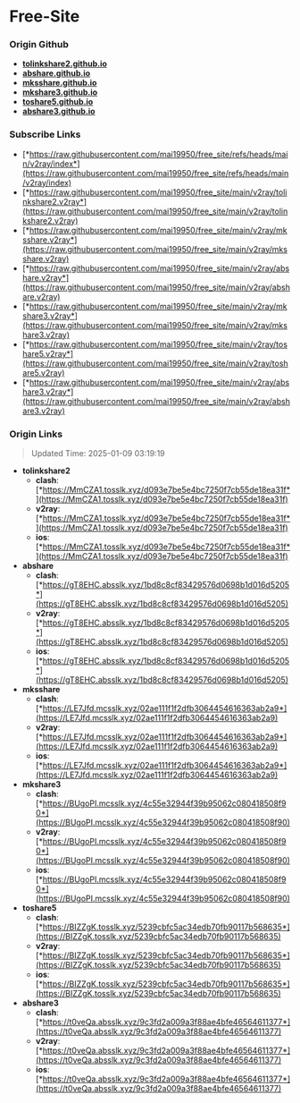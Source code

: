 # Free-Site

### Origin Github

- [**tolinkshare2.github.io**](https://github.com/tolinkshare2/tolinkshare2.github.io)
- [**abshare.github.io**](https://github.com/abshare/abshare.github.io)
- [**mksshare.github.io**](https://github.com/mksshare/mksshare.github.io)
- [**mkshare3.github.io**](https://github.com/mkshare3/mkshare3.github.io)
- [**toshare5.github.io**](https://github.com/toshare5/toshare5.github.io)
- [**abshare3.github.io**](https://github.com/abshare3/abshare3.github.io)

### Subscribe Links

- [*https://raw.githubusercontent.com/mai19950/free_site/refs/heads/main/v2ray/index*](https://raw.githubusercontent.com/mai19950/free_site/refs/heads/main/v2ray/index)
- [*https://raw.githubusercontent.com/mai19950/free_site/main/v2ray/tolinkshare2.v2ray*](https://raw.githubusercontent.com/mai19950/free_site/main/v2ray/tolinkshare2.v2ray)
- [*https://raw.githubusercontent.com/mai19950/free_site/main/v2ray/mksshare.v2ray*](https://raw.githubusercontent.com/mai19950/free_site/main/v2ray/mksshare.v2ray)
- [*https://raw.githubusercontent.com/mai19950/free_site/main/v2ray/abshare.v2ray*](https://raw.githubusercontent.com/mai19950/free_site/main/v2ray/abshare.v2ray)
- [*https://raw.githubusercontent.com/mai19950/free_site/main/v2ray/mkshare3.v2ray*](https://raw.githubusercontent.com/mai19950/free_site/main/v2ray/mkshare3.v2ray)
- [*https://raw.githubusercontent.com/mai19950/free_site/main/v2ray/toshare5.v2ray*](https://raw.githubusercontent.com/mai19950/free_site/main/v2ray/toshare5.v2ray)
- [*https://raw.githubusercontent.com/mai19950/free_site/main/v2ray/abshare3.v2ray*](https://raw.githubusercontent.com/mai19950/free_site/main/v2ray/abshare3.v2ray)

### Origin Links

> Updated Time: 2025-01-09 03:19:19

- **tolinkshare2**
  - **clash**: [*https://MmCZA1.tosslk.xyz/d093e7be5e4bc7250f7cb55de18ea31f*](https://MmCZA1.tosslk.xyz/d093e7be5e4bc7250f7cb55de18ea31f)
  - **v2ray**: [*https://MmCZA1.tosslk.xyz/d093e7be5e4bc7250f7cb55de18ea31f*](https://MmCZA1.tosslk.xyz/d093e7be5e4bc7250f7cb55de18ea31f)
  - **ios**: [*https://MmCZA1.tosslk.xyz/d093e7be5e4bc7250f7cb55de18ea31f*](https://MmCZA1.tosslk.xyz/d093e7be5e4bc7250f7cb55de18ea31f)
- **abshare**
  - **clash**: [*https://gT8EHC.absslk.xyz/1bd8c8cf83429576d0698b1d016d5205*](https://gT8EHC.absslk.xyz/1bd8c8cf83429576d0698b1d016d5205)
  - **v2ray**: [*https://gT8EHC.absslk.xyz/1bd8c8cf83429576d0698b1d016d5205*](https://gT8EHC.absslk.xyz/1bd8c8cf83429576d0698b1d016d5205)
  - **ios**: [*https://gT8EHC.absslk.xyz/1bd8c8cf83429576d0698b1d016d5205*](https://gT8EHC.absslk.xyz/1bd8c8cf83429576d0698b1d016d5205)
- **mksshare**
  - **clash**: [*https://LE7Jfd.mcsslk.xyz/02ae111f1f2dfb3064454616363ab2a9*](https://LE7Jfd.mcsslk.xyz/02ae111f1f2dfb3064454616363ab2a9)
  - **v2ray**: [*https://LE7Jfd.mcsslk.xyz/02ae111f1f2dfb3064454616363ab2a9*](https://LE7Jfd.mcsslk.xyz/02ae111f1f2dfb3064454616363ab2a9)
  - **ios**: [*https://LE7Jfd.mcsslk.xyz/02ae111f1f2dfb3064454616363ab2a9*](https://LE7Jfd.mcsslk.xyz/02ae111f1f2dfb3064454616363ab2a9)
- **mkshare3**
  - **clash**: [*https://BUgoPI.mcsslk.xyz/4c55e32944f39b95062c080418508f90*](https://BUgoPI.mcsslk.xyz/4c55e32944f39b95062c080418508f90)
  - **v2ray**: [*https://BUgoPI.mcsslk.xyz/4c55e32944f39b95062c080418508f90*](https://BUgoPI.mcsslk.xyz/4c55e32944f39b95062c080418508f90)
  - **ios**: [*https://BUgoPI.mcsslk.xyz/4c55e32944f39b95062c080418508f90*](https://BUgoPI.mcsslk.xyz/4c55e32944f39b95062c080418508f90)
- **toshare5**
  - **clash**: [*https://BIZZgK.tosslk.xyz/5239cbfc5ac34edb70fb90117b568635*](https://BIZZgK.tosslk.xyz/5239cbfc5ac34edb70fb90117b568635)
  - **v2ray**: [*https://BIZZgK.tosslk.xyz/5239cbfc5ac34edb70fb90117b568635*](https://BIZZgK.tosslk.xyz/5239cbfc5ac34edb70fb90117b568635)
  - **ios**: [*https://BIZZgK.tosslk.xyz/5239cbfc5ac34edb70fb90117b568635*](https://BIZZgK.tosslk.xyz/5239cbfc5ac34edb70fb90117b568635)
- **abshare3**
  - **clash**: [*https://t0veQa.absslk.xyz/9c3fd2a009a3f88ae4bfe46564611377*](https://t0veQa.absslk.xyz/9c3fd2a009a3f88ae4bfe46564611377)
  - **v2ray**: [*https://t0veQa.absslk.xyz/9c3fd2a009a3f88ae4bfe46564611377*](https://t0veQa.absslk.xyz/9c3fd2a009a3f88ae4bfe46564611377)
  - **ios**: [*https://t0veQa.absslk.xyz/9c3fd2a009a3f88ae4bfe46564611377*](https://t0veQa.absslk.xyz/9c3fd2a009a3f88ae4bfe46564611377)
